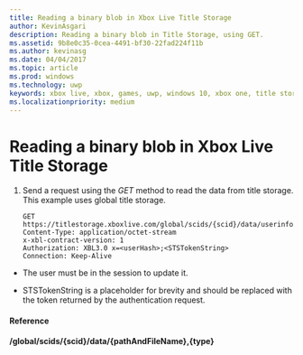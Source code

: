 ```yaml
---
title: Reading a binary blob in Xbox Live Title Storage
author: KevinAsgari
description: Reading a binary blob in Title Storage, using GET.
ms.assetid: 9b8e0c35-0cea-4491-bf30-22fad224f11b
ms.author: kevinasg
ms.date: 04/04/2017
ms.topic: article
ms.prod: windows
ms.technology: uwp
keywords: xbox live, xbox, games, uwp, windows 10, xbox one, title storage
ms.localizationpriority: medium
---
```


# Reading a binary blob in Xbox Live Title Storage

1.  Send a request using the *GET* method to read the data from title storage. This example uses global title storage.

        GET https://titlestorage.xboxlive.com/global/scids/{scid}/data/userinfo.bin,binary
        Content-Type: application/octet-stream
        x-xbl-contract-version: 1
        Authorization: XBL3.0 x=<userHash>;<STSTokenString>
        Connection: Keep-Alive

-   The user must be in the session to update it.

-   STSTokenString is a placeholder for brevity and should be replaced with the token returned by the authentication request.

#### Reference

**/global/scids/{scid}/data/{pathAndFileName},{type}**
